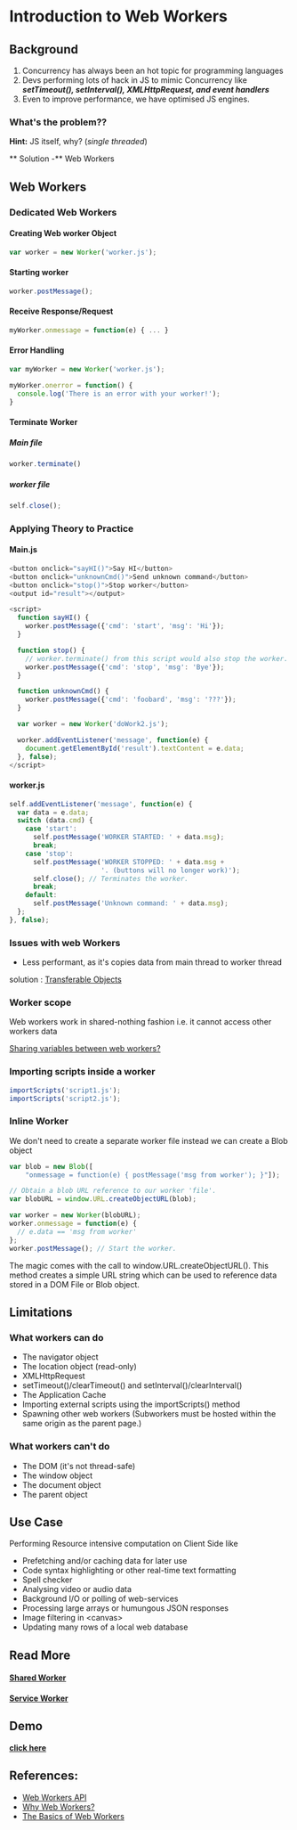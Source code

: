 # Introduction to Web Workers


## Background

1. Concurrency has always been an hot topic for programming languages
2. Devs performing lots of hack in JS to mimic Concurrency like **_setTimeout(), setInterval(), XMLHttpRequest, and event handlers_**
3. Even to improve performance, we have optimised JS engines.

### What's the problem??

**Hint:** JS itself, why? (_single threaded_)

** Solution -**  Web Workers

## Web Workers

### Dedicated Web Workers

#### Creating Web worker Object

```javascript
var worker = new Worker('worker.js');
```

#### Starting worker

```javascript
worker.postMessage();
```

#### Receive Response/Request

```javascript
myWorker.onmessage = function(e) { ... }
```

#### Error Handling

```javascript
var myWorker = new Worker('worker.js');

myWorker.onerror = function() {
  console.log('There is an error with your worker!');
}
```

#### Terminate Worker

##### Main file

```javascript
worker.terminate()
```

##### worker file

```javascript
self.close();
```

### Applying Theory to Practice

#### Main.js

```javascript
<button onclick="sayHI()">Say HI</button>
<button onclick="unknownCmd()">Send unknown command</button>
<button onclick="stop()">Stop worker</button>
<output id="result"></output>

<script>
  function sayHI() {
    worker.postMessage({'cmd': 'start', 'msg': 'Hi'});
  }

  function stop() {
    // worker.terminate() from this script would also stop the worker.
    worker.postMessage({'cmd': 'stop', 'msg': 'Bye'});
  }

  function unknownCmd() {
    worker.postMessage({'cmd': 'foobard', 'msg': '???'});
  }

  var worker = new Worker('doWork2.js');

  worker.addEventListener('message', function(e) {
    document.getElementById('result').textContent = e.data;
  }, false);
</script>
```

#### worker.js

```javascript
self.addEventListener('message', function(e) {
  var data = e.data;
  switch (data.cmd) {
    case 'start':
      self.postMessage('WORKER STARTED: ' + data.msg);
      break;
    case 'stop':
      self.postMessage('WORKER STOPPED: ' + data.msg +
                       '. (buttons will no longer work)');
      self.close(); // Terminates the worker.
      break;
    default:
      self.postMessage('Unknown command: ' + data.msg);
  };
}, false);
```

### Issues with web Workers

- Less performant, as it's copies data from main thread to worker thread

solution : [Transferable Objects](https://developers.google.com/web/updates/2011/12/Transferable-Objects-Lightning-Fast)


### Worker scope

Web workers work in shared-nothing fashion i.e. it cannot access other workers data

[Sharing variables between web workers?](ttps://stackoverflow.com/questions/2262681/sharing-variables-between-web-workers-global-variables)

### Importing scripts inside a worker

```javascript
importScripts('script1.js');
importScripts('script2.js');
```

### Inline Worker

We don't need to create a separate worker file instead we can create a Blob object

```javascript
var blob = new Blob([
    "onmessage = function(e) { postMessage('msg from worker'); }"]);

// Obtain a blob URL reference to our worker 'file'.
var blobURL = window.URL.createObjectURL(blob);

var worker = new Worker(blobURL);
worker.onmessage = function(e) {
  // e.data == 'msg from worker'
};
worker.postMessage(); // Start the worker.
```

The magic comes with the call to window.URL.createObjectURL(). This method creates a simple URL string which can be used to reference data stored in a DOM File or Blob object.


## Limitations

### What workers can do

- The navigator object
- The location object (read-only)
- XMLHttpRequest
- setTimeout()/clearTimeout() and setInterval()/clearInterval()
- The Application Cache
- Importing external scripts using the importScripts() method
- Spawning other web workers (Subworkers must be hosted within the same origin as the parent page.)

### What workers can't do

- The DOM (it's not thread-safe)
- The window object
- The document object
- The parent object

## Use Case

Performing Resource intensive computation on Client Side like

- Prefetching and/or caching data for later use
- Code syntax highlighting or other real-time text formatting
- Spell checker
- Analysing video or audio data
- Background I/O or polling of web-services
- Processing large arrays or humungous JSON responses
- Image filtering in <canvas\>
- Updating many rows of a local web database

## Read More

#### [Shared Worker](https://developer.mozilla.org/en-US/docs/Web/API/SharedWorker)
#### [Service Worker](https://developer.mozilla.org/en-US/docs/Web/API/ServiceWorker)

## Demo
**[click here](https://cedpoilly.github.io/web-worker/)**

## References:

- [Web Workers API](https://developer.mozilla.org/en-US/docs/Web/API/Web_Workers_API)
- [Why Web Workers?](https://www.codementor.io/cedpoilly/why-web-workers-hy9e7pjjb)
- [The Basics of Web Workers](https://www.html5rocks.com/en/tutorials/workers/basics/#toc-introduction-jsconcurrency)
